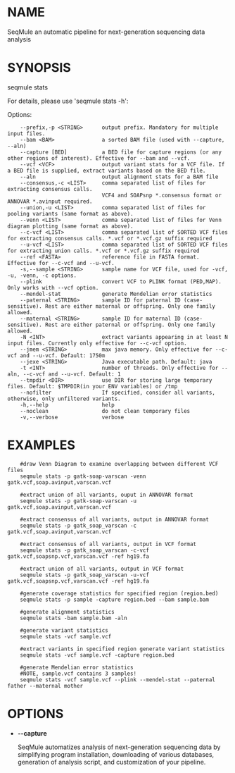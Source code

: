 # NAME

SeqMule an automatic pipeline for next-generation sequencing data analysis

# SYNOPSIS

seqmule stats <options>

For details, please use 'seqmule stats -h':

Options:

        --prefix,-p <STRING>      output prefix. Mandatory for multiple input files.
        --bam <BAM>               a sorted BAM file (used with --capture, --aln)
        --capture [BED]           a BED file for capture regions (or any other regions of interest). Effective for --bam and --vcf.
        --vcf <VCF>               output variant stats for a VCF file. If a BED file is supplied, extract variants based on the BED file.
        --aln                     output alignment stats for a BAM file
        --consensus,-c <LIST>     comma separated list of files for extracting consensus calls. 
                                  VCF4 and SOAPsnp *.consensus format or ANNOVAR *.avinput required.
        --union,-u <LIST>         comma separated list of files for pooling variants (same format as above).
        --venn <LIST>             comma separated list of files for Venn diagram plotting (same format as above).
        --c-vcf <LIST>            comma separated list of SORTED VCF files for extracting consensus calls. *.vcf or *.vcf.gz suffix required
        --u-vcf <LIST>            comma separated list of SORTED VCF files for extracting union calls. *.vcf or *.vcf.gz suffix required
        --ref <FASTA>             reference file in FASTA format. Effective for --c-vcf and --u-vcf.
        -s,--sample <STRING>      sample name for VCF file, used for -vcf, -u, -venn, -c options.
        --plink                   convert VCF to PLINK format (PED,MAP). Only works with --vcf option.
        --mendel-stat             generate Mendelian error statistics
        --paternal <STRING>       sample ID for paternal ID (case-sensitive). Rest are either maternal or offspring. Only one family allowed.
        --maternal <STRING>       sample ID for maternal ID (case-sensitive). Rest are either paternal or offspring. Only one family allowed.
        -N <INT>                  extract variants appearing in at least N input files. Currently only effective for --c-vcf option.
        --jmem <STRING>           max java memory. Only effective for --c-vcf and --u-vcf. Default: 1750m
        --jexe <STRING>           Java executable path. Default: java
        -t <INT>                  number of threads. Only effective for --aln, --c-vcf and --u-vcf. Default: 1
        --tmpdir <DIR>            use DIR for storing large temporary files. Default: $TMPDIR(in your ENV variables) or /tmp
        --nofilter                If specified, consider all variants, otherwise, only unfiltered variants.
        -h,--help                 help
        --noclean                 do not clean temporary files
        -v,--verbose              verbose

# EXAMPLES

        #draw Venn Diagram to examine overlapping between different VCF files
        seqmule stats -p gatk-soap-varscan -venn gatk.vcf,soap.avinput,varscan.vcf

        #extract union of all variants, ouput in ANNOVAR format
        seqmule stats -p gatk-soap-varscan -u gatk.vcf,soap.avinput,varscan.vcf

        #extract consensus of all variants, output in ANNOVAR format
        seqmule stats -p gatk_soap_varscan -c gatk.vcf,soap.avinput,varscan.vcf

        #extract consensus of all variants, output in VCF format
        seqmule stats -p gatk_soap_varscan -c-vcf gatk.vcf,soapsnp.vcf,varscan.vcf -ref hg19.fa

        #extract union of all variants, output in VCF format
        seqmule stats -p gatk_soap_varscan -u-vcf  gatk.vcf,soapsnp.vcf,varscan.vcf -ref hg19.fa

        #generate coverage statistics for specified region (region.bed)
        seqmule stats -p sample -capture region.bed --bam sample.bam

        #generate alignment statistics
        seqmule stats -bam sample.bam -aln

        #generate variant statistics
        seqmule stats -vcf sample.vcf

        #extract variants in specified region generate variant statistics
        seqmule stats -vcf sample.vcf -capture region.bed

        #generate Mendelian error statistics
        #NOTE, sample.vcf contains 3 samples!
        seqmule stats -vcf sample.vcf --plink --mendel-stat --paternal father --maternal mother

# OPTIONS

- **--capture**

    SeqMule automatizes analysis of next-generation sequencing data by simplifying program installation, downloading of various databases, generation of analysis script, and customization of your pipeline.
